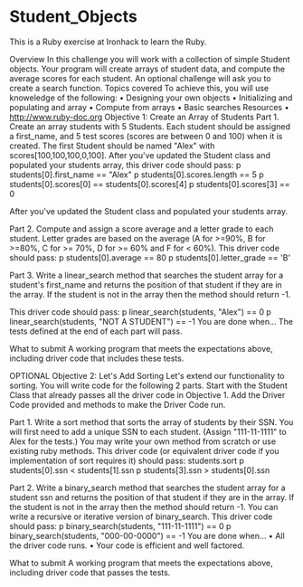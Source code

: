 # Student_Objects
This is a Ruby exercise at Ironhack to learn the Ruby. 

Overview
In this challenge you will work with a collection of simple Student objects.
Your program will create arrays of student data, and compute the average scores for each student. An optional challenge will ask you to create a search function.
Topics covered
To achieve this, you will use knoweledge of the following:
•	Designing your own objects
•	Initializing and populating and array
•	Compute from arrays
•	Basic searches
Resources
•	http://www.ruby-doc.org
Objective 1: Create an Array of Students
Part 1. Create an array students with 5 Students. Each student should be assigned a first_name, and 5 test scores (scores are between 0 and 100) when it is created. The first Student should be named "Alex" with scores[100,100,100,0,100].
After you've updated the Student class and populated your students array, this driver code should pass:
p students[0].first_name == "Alex"
p students[0].scores.length == 5
p students[0].scores[0] == students[0].scores[4]
p students[0].scores[3] == 0

After you've updated the Student class and populated your students array.

Part 2. Compute and assign a score average and a letter grade to each student. Letter grades are based on the average (A for >=90%, B for >=80%, C for >= 70%, D for >= 60% and F for < 60%).
This driver code should pass:
p students[0].average == 80
p students[0].letter_grade == 'B'

Part 3. Write a linear_search method that searches the student array for a student's first_name and returns the position of that student if they are in the array. If the student is not in the array then the method should return -1.

This driver code should pass:
p linear_search(students, "Alex") == 0
p linear_search(students, "NOT A STUDENT") == -1
You are done when...
The tests defined at the end of each part will pass.


What to submit
A working program that meets the expectations above, including driver code that includes these tests.

OPTIONAL Objective 2: Let's Add Sorting
Let's extend our functionality to sorting.
You will write code for the following 2 parts. Start with the Student Class that already passes all the driver code in Objective 1. Add the Driver Code provided and methods to make the Driver Code run.

Part 1. Write a sort method that sorts the array of students by their SSN. You will first need to add a unique SSN to each student. (Assign "111-11-1111" to Alex for the tests.) You may write your own method from scratch or use existing ruby methods.
This driver code (or equivalent driver code if you implementation of sort requires it) should pass:
students.sort
p students[0].ssn < students[1].ssn
p students[3].ssn > students[0].ssn

Part 2. Write a binary_search method that searches the student array for a student ssn and returns the position of that student if they are in the array. If the student is not in the array then the method should return -1. You can write a recursive or iterative version of binary_search.
This driver code should pass:
p binary_search(students, "111-11-1111") == 0
p binary_search(students, "000-00-0000") == -1
You are done when...
•	All the driver code runs.
•	Your code is efficient and well factored.

What to submit
A working program that meets the expectations above, including driver code that passes the tests.



